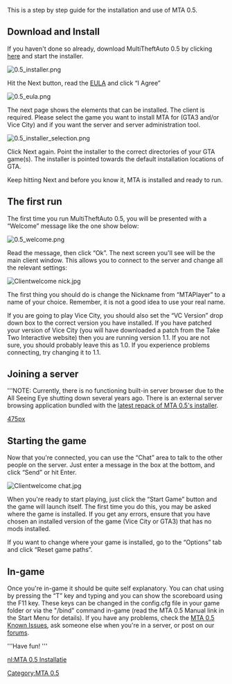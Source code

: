 This is a step by step guide for the installation and use of MTA 0.5.

Download and Install
--------------------

If you haven't done so already, download MultiTheftAuto 0.5 by clicking [here](https://mega.co.nz/#!DFNz2JSY!3-Yc3y0ek40HG7MTrH6kxuphmojlzqtBrCeQ4feM84U) and start the installer.

![0.5\_installer.png](/images/0.5_installer.png)

Hit the Next button, read the [EULA](/docs/mta_0.5_eula.md "wikilink") and click “I Agree”

![0.5\_eula.png](/images/0.5_eula.png)

The next page shows the elements that can be installed. The client is required. Please select the game you want to install MTA for (GTA3 and/or Vice City) and if you want the server and server administration tool.

![0.5\_installer\_selection.png‎](/images/0.5_installer_selection.png‎)

Click Next again. Point the installer to the correct directories of your GTA game(s). The installer is pointed towards the default installation locations of GTA.

Keep hitting Next and before you know it, MTA is installed and ready to run.

The first run
-------------

The first time you run MultiTheftAuto 0.5, you will be presented with a “Welcome” message like the one show below:

![0.5\_welcome.png](/images/0.5_welcome.png)

Read the message, then click “Ok”. The next screen you'll see will be the main client window. This allows you to connect to the server and change all the relevant settings:

![Clientwelcome nick.jpg](/images/clientwelcome_nick.jpg)

The first thing you should do is change the Nickname from “MTAPlayer” to a name of your choice. Remember, it is not a good idea to use your real name.

If you are going to play Vice City, you should also set the “VC Version” drop down box to the correct version you have installed. If you have patched your version of Vice City (you will have downloaded a patch from the Take Two Interactive website) then you are running version 1.1. If you are not sure, you should probably leave this as 1.0. If you experience problems connecting, try changing it to 1.1.

Joining a server
----------------

'''NOTE: Currently, there is no functioning built-in server browser due to the All Seeing Eye shutting down several years ago. There is an external server browsing application bundled with the [latest repack of MTA 0.5's installer](http://dl.dropbox.com/u/12783812/mta05r2_full_installer.exe).

[475px](/docs/image:mtaserverbrowser0.5.png.md "wikilink")

Starting the game
-----------------

Now that you're connected, you can use the “Chat” area to talk to the other people on the server. Just enter a message in the box at the bottom, and click “Send” or hit Enter.

![Clientwelcome chat.jpg](/images/clientwelcome_chat.jpg)

When you're ready to start playing, just click the “Start Game” button and the game will launch itself. The first time you do this, you may be asked where the game is installed. If you get any errors, ensure that you have chosen an installed version of the game (Vice City or GTA3) that has no mods installed.

If you want to change where your game is installed, go to the “Options” tab and click “Reset game paths”.

In-game
-------

Once you're in-game it should be quite self explanatory. You can chat using by pressing the “T” key and typing and you can show the scoreboard using the F11 key. These keys can be changed in the config.cfg file in your game folder or via the "/bind" command in-game (read the MTA 0.5 Manual link in the Start Menu for details). If you have any problems, check the [MTA 0.5 Known Issues](/docs/mta_0.5_known_issues.md "wikilink"), ask someone else when you're in a server, or post on our [forums](http://forum.multitheftauto.com/viewforum.php?f=50).

'''Have fun! '''

[nl:MTA 0.5 Installatie](/docs/nl:mta_0.5_installatie.md "wikilink")

[Category:MTA 0.5](/docs/category:mta_0.5.md "wikilink")
